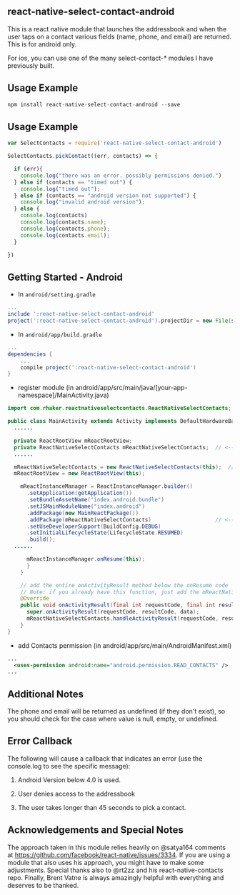 ## react-native-select-contact-android

This is a react native module that launches the addressbook and when the user taps on a contact various fields (name, phone, and email) are returned. This is for android only.

For ios, you can use one of the many select-contact-* modules I have previously built.  

## Usage Example

```js
npm install react-native-select-contact-android --save
```

## Usage Example

```js
var SelectContacts = require('react-native-select-contact-android')

SelectContacts.pickContact((err, contacts) => {

  if (err){
    console.log("there was an error. possibly permissions denied.")
  } else if (contacts == "timed out") {
    console.log("timed out");
  } else if (contacts == "android version not supported") {
    console.log("invalid android version");
  } else {
    console.log(contacts)
    console.log(contacts.name);
    console.log(contacts.phone);
    console.log(contacts.email);
  }

})
```

## Getting Started - Android
* In `android/setting.gradle`
```gradle
...
include ':react-native-select-contact-android'
project(':react-native-select-contact-android').projectDir = new File(settingsDir, '../node_modules/react-native-select-contact-android/android')
```

* In `android/app/build.gradle`
```gradle
...
dependencies {
    ...
    compile project(':react-native-select-contact-android')
}
```

* register module (in android/app/src/main/java/[your-app-namespace]/MainActivity.java)
```java
import com.rhaker.reactnativeselectcontacts.ReactNativeSelectContacts; // <------ add import

public class MainActivity extends Activity implements DefaultHardwareBackBtnHandler {
  ......

  private ReactRootView mReactRootView;
  private ReactNativeSelectContacts mReactNativeSelectContacts;  // <------ add package
  ......

  mReactNativeSelectContacts = new ReactNativeSelectContacts(this);  // <------ add package
  mReactRootView = new ReactRootView(this);

    mReactInstanceManager = ReactInstanceManager.builder()
      .setApplication(getApplication())
      .setBundleAssetName("index.android.bundle")
      .setJSMainModuleName("index.android")
      .addPackage(new MainReactPackage())
      .addPackage(mReactNativeSelectContacts)                    // <------ add package
      .setUseDeveloperSupport(BuildConfig.DEBUG)
      .setInitialLifecycleState(LifecycleState.RESUMED)
      .build();
  ......

      mReactInstanceManager.onResume(this);
      }
    }

    // add the entire onActivityResult method below the onResume code
    // Note: if you already have this function, just add the mReactNativeSelectContacts part)
    @Override
    public void onActivityResult(final int requestCode, final int resultCode, final Intent data) {
      super.onActivityResult(requestCode, resultCode, data);
      mReactNativeSelectContacts.handleActivityResult(requestCode, resultCode, data);
    }
}
```

* add Contacts permission (in android/app/src/main/AndroidManifest.xml)
```xml
...
  <uses-permission android:name="android.permission.READ_CONTACTS" />
...
```
## Additional Notes

The phone and email will be returned as undefined (if they don't exist), so you should check for the case where value is null, empty, or undefined.

## Error Callback

The following will cause a callback that indicates an error (use the console.log to see the specific message):

1) Android Version below 4.0 is used.

2) User denies access to the addressbook

3) The user takes longer than 45 seconds to pick a contact.

## Acknowledgements and Special Notes

The approach taken in this module relies heavily on @satya164 comments at https://github.com/facebook/react-native/issues/3334. If you are using a module that also uses his approach, you might have to make some adjustments. Special thanks also to @rt2zz and his react-native-contacts repo. Finally,
Brent Vatne is always amazingly helpful with everything and deserves to be thanked.
